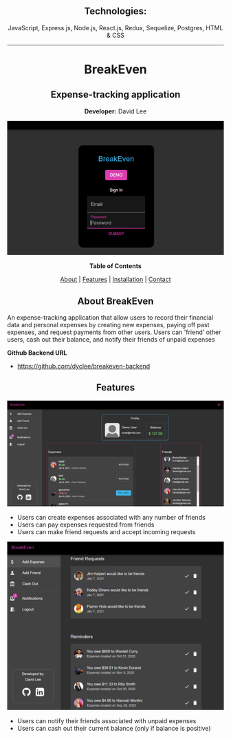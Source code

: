 <div align="center">

## Technologies:
JavaScript, Express.js, Node.js, React.js, Redux, Sequelize, Postgres, HTML & CSS

---

# BreakEven
## Expense-tracking application

**Developer:**
David Lee

<img src="readme/login.PNG" alt="login">

**Table of Contents**

[About](#about-breakeven) | [Features](#features) | [Installation](#installation) | [Contact](#contact)


## About BreakEven

</div>

An expense-tracking application that allow users to record their financial data and personal expenses by creating new expenses, paying off past expenses, and request payments from other users. Users can 'friend' other users, cash out their balance, and notify their friends of unpaid expenses

**Github Backend URL**
* https://github.com/dyclee/breakeven-backend

<div align="center">

## Features

</div>

<img src="readme/homepage.PNG" alt="homepage">

* Users can create expenses associated with any number of friends
* Users can pay expenses requested from friends
* Users can make friend requests and accept incoming requests

<img src="readme/notificationpage.PNG" alt="notifications">

* Users can notify their friends associated with unpaid expenses
* Users can cash out their current balance (only if balance is positive)
